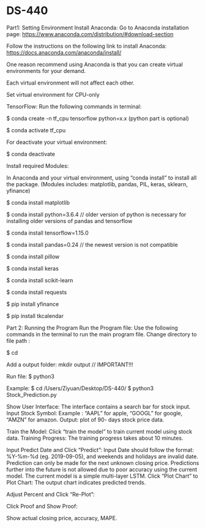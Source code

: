 # DS-440
Part1: Setting Environment Install Anaconda: Go to Anaconda installation page: ​https://www.anaconda.com/distribution/#download-section

Follow the instructions on the following link to install Anaconda: https://docs.anaconda.com/anaconda/install/

One reason recommend using Anaconda is that you can create virtual environments for your demand.

Each virtual environment will not affect each other.

Set virtual environment for ​CPU-only

TensorFlow: Run the following commands in terminal:

$ conda create -n tf_cpu tensorflow python=x.x (python part is optional)

$ conda activate tf_cpu

For deactivate your virtual environment:

$ conda deactivate

Install required Modules:

In Anaconda and your virtual environment, using “​conda install​” to install all the package. (Modules includes: matplotlib, pandas, PIL, keras, sklearn, yfinance)

$ conda install matplotlib

$ conda install python=3.6.4 // older version of python is necessary for installing older versions of pandas and tensorflow

$ conda install tensorflow=1.15.0

$ conda install pandas=0.24 // the newest version is not compatible

$ conda install pillow

$ conda install keras

$ conda install scikit-learn

$ conda install requests

$ pip install yfinance

$ pip install tkcalendar

Part 2: Running the Program Run the Program file: Use the following commands in the terminal to run the main program file. Change directory to file path :

$ cd

Add a output folder: mkdir output // IMPORTANT!!!

Run file: $ python3

Example: $ cd /Users/Ziyuan/Desktop/DS-440/ $ python3 Stock_Prediction.py

Show User Interface: The interface contains a search bar for stock input. Input Stock Symbol: Example : “AAPL” for apple, “​GOOGL” for google, “AMZN” for amazon. Output: plot of 90- days stock price data.

Train the Model: Click “train the model” to train current model using stock data. Training Progress: The training progress takes about 10 minutes.

Input Predict Date and Click “Predict”: Input Date should follow the format: %Y-%m-%d (eg. 2019-09-05), and weekends and holidays are invalid date. Prediction can only be made for the next unknown closing price. Predictions further into the future is not allowed due to poor accuracy using the current model. The current model is a simple multi-layer LSTM. Click “Plot Chart” to Plot Chart: The output chart indicates predicted trends.

Adjust Percent and Click “Re-Plot”:

Click Proof and Show Proof:

Show actual closing price, accuracy, MAPE.
